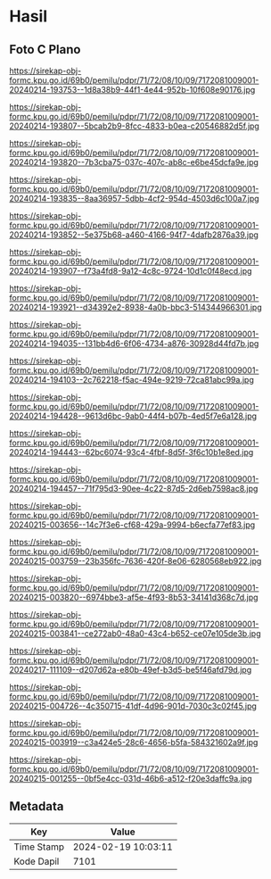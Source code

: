 # Hasil

## Foto C Plano

https://sirekap-obj-formc.kpu.go.id/69b0/pemilu/pdpr/71/72/08/10/09/7172081009001-20240214-193753--1d8a38b9-44f1-4e44-952b-10f608e90176.jpg

https://sirekap-obj-formc.kpu.go.id/69b0/pemilu/pdpr/71/72/08/10/09/7172081009001-20240214-193807--5bcab2b9-8fcc-4833-b0ea-c20546882d5f.jpg

https://sirekap-obj-formc.kpu.go.id/69b0/pemilu/pdpr/71/72/08/10/09/7172081009001-20240214-193820--7b3cba75-037c-407c-ab8c-e6be45dcfa9e.jpg

https://sirekap-obj-formc.kpu.go.id/69b0/pemilu/pdpr/71/72/08/10/09/7172081009001-20240214-193835--8aa36957-5dbb-4cf2-954d-4503d6c100a7.jpg

https://sirekap-obj-formc.kpu.go.id/69b0/pemilu/pdpr/71/72/08/10/09/7172081009001-20240214-193852--5e375b68-a460-4166-94f7-4dafb2876a39.jpg

https://sirekap-obj-formc.kpu.go.id/69b0/pemilu/pdpr/71/72/08/10/09/7172081009001-20240214-193907--f73a4fd8-9a12-4c8c-9724-10d1c0f48ecd.jpg

https://sirekap-obj-formc.kpu.go.id/69b0/pemilu/pdpr/71/72/08/10/09/7172081009001-20240214-193921--d34392e2-8938-4a0b-bbc3-514344966301.jpg

https://sirekap-obj-formc.kpu.go.id/69b0/pemilu/pdpr/71/72/08/10/09/7172081009001-20240214-194035--131bb4d6-6f06-4734-a876-30928d44fd7b.jpg

https://sirekap-obj-formc.kpu.go.id/69b0/pemilu/pdpr/71/72/08/10/09/7172081009001-20240214-194103--2c762218-f5ac-494e-9219-72ca81abc99a.jpg

https://sirekap-obj-formc.kpu.go.id/69b0/pemilu/pdpr/71/72/08/10/09/7172081009001-20240214-194428--9613d6bc-9ab0-44f4-b07b-4ed5f7e6a128.jpg

https://sirekap-obj-formc.kpu.go.id/69b0/pemilu/pdpr/71/72/08/10/09/7172081009001-20240214-194443--62bc6074-93c4-4fbf-8d5f-3f6c10b1e8ed.jpg

https://sirekap-obj-formc.kpu.go.id/69b0/pemilu/pdpr/71/72/08/10/09/7172081009001-20240214-194457--71f795d3-90ee-4c22-87d5-2d6eb7598ac8.jpg

https://sirekap-obj-formc.kpu.go.id/69b0/pemilu/pdpr/71/72/08/10/09/7172081009001-20240215-003656--14c7f3e6-cf68-429a-9994-b6ecfa77ef83.jpg

https://sirekap-obj-formc.kpu.go.id/69b0/pemilu/pdpr/71/72/08/10/09/7172081009001-20240215-003759--23b356fc-7636-420f-8e06-6280568eb922.jpg

https://sirekap-obj-formc.kpu.go.id/69b0/pemilu/pdpr/71/72/08/10/09/7172081009001-20240215-003820--6974bbe3-af5e-4f93-8b53-34141d368c7d.jpg

https://sirekap-obj-formc.kpu.go.id/69b0/pemilu/pdpr/71/72/08/10/09/7172081009001-20240215-003841--ce272ab0-48a0-43c4-b652-ce07e105de3b.jpg

https://sirekap-obj-formc.kpu.go.id/69b0/pemilu/pdpr/71/72/08/10/09/7172081009001-20240217-111109--d207d62a-e80b-49ef-b3d5-be5f46afd79d.jpg

https://sirekap-obj-formc.kpu.go.id/69b0/pemilu/pdpr/71/72/08/10/09/7172081009001-20240215-004726--4c350715-41df-4d96-901d-7030c3c02f45.jpg

https://sirekap-obj-formc.kpu.go.id/69b0/pemilu/pdpr/71/72/08/10/09/7172081009001-20240215-003919--c3a424e5-28c6-4656-b5fa-584321602a9f.jpg

https://sirekap-obj-formc.kpu.go.id/69b0/pemilu/pdpr/71/72/08/10/09/7172081009001-20240215-001255--0bf5e4cc-031d-46b6-a512-f20e3daffc9a.jpg


## Metadata

| Key        | Value               |
| ---------- | ------------------- |
| Time Stamp | 2024-02-19 10:03:11 |
| Kode Dapil | 7101                |



